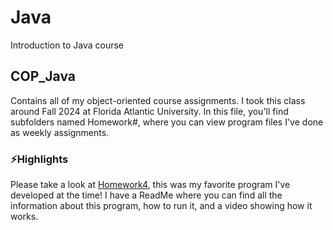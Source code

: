 # Java
Introduction to Java course

## COP_Java
Contains all of my object-oriented course assignments. I took this class around Fall 2024 at Florida Atlantic University.
In this file, you'll find subfolders named Homework#, where you can view program files I've done as weekly assignments. 

### ⚡️Highlights
Please take a look at [Homework4](https://github.com/Nani-anais/Java/tree/main/COP_Java/Homework4), this was my favorite program I've developed at the time! I have a ReadMe where you can find all the information about this program, how to run it, and a video showing how it works.
